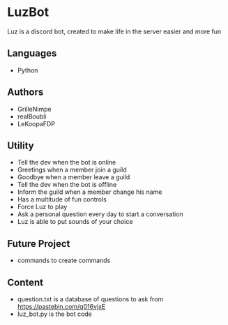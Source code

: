 # LuzBot
Luz is a discord bot, created to make life in the server easier and more fun
## Languages
- Python
## Authors
- GrilleNimpe
- realBoubli
- LeKoopaFDP
## Utility
- Tell the dev when the bot is online
- Greetings when a member join a guild
- Goodbye when a member leave a guild
- Tell the dev when the bot is offline
- Inform the guild when a member change his name
- Has a multitude of fun controls 
- Force Luz to play 
- Ask a personal question every day to start a conversation
- Luz is able to put sounds of your choice
## Future Project
- commands to create commands
## Content
- question.txt is a database of questions to ask from https://pastebin.com/q016vjxE
- luz_bot.py is the bot code

